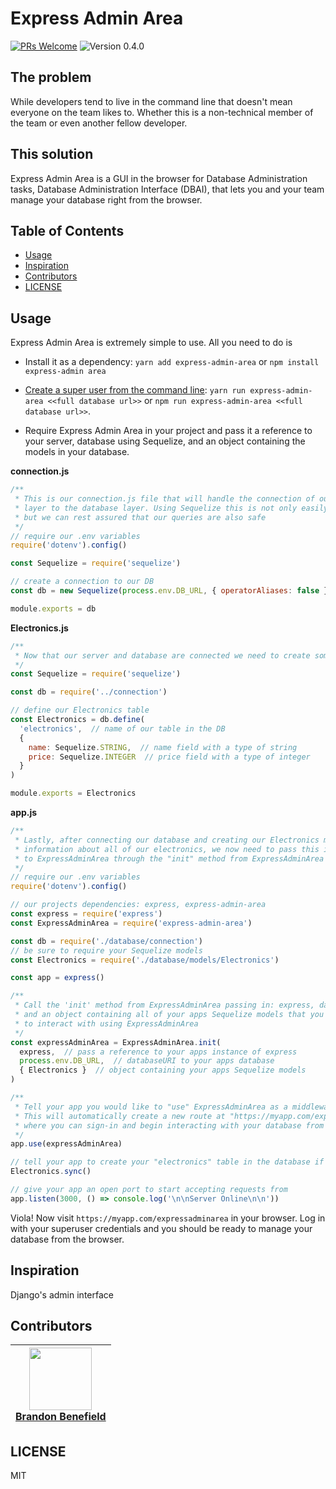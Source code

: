 # Express Admin Area

[![PRs Welcome](https://img.shields.io/badge/PRs-welcome-brightgreen.svg?style=flat-square)](https://github.com/bbenefield89/express-admin-area/pulls)
![Version 0.4.0](https://img.shields.io/badge/Version-0.4.0-brightgreen.svg?style=flat-square)

## The problem
While developers tend to live in the command line that doesn't mean everyone on the team likes to. Whether this is a non-technical member of the team or even another fellow developer.


## This solution
Express Admin Area is a GUI in the browser for Database Administration tasks, Database Administration Interface (DBAI), that lets you and your team manage your database right from the browser.

## Table of Contents

- [Usage](#usage)
- [Inspiration](#inspiration)
- [Contributors](#contributors)
- [LICENSE](#license)

## Usage
Express Admin Area is extremely simple to use. All you need to do is
- Install it as a dependency: `yarn add express-admin-area` or `npm install express-admin area`

- [Create a super user from the command line](https://asciinema.org/a/Dp11oZs8K0vf6Xqg2J1ord2zi): `yarn run express-admin-area <<full database url>>` or `npm run express-admin-area <<full database url>>`.

- Require Express Admin Area in your project and pass it a reference to your server, database using Sequelize, and an object containing the models in your database.

**connection.js**
```javascript
/**
 * This is our connection.js file that will handle the connection of our server
 * layer to the database layer. Using Sequelize this is not only easily achieved
 * but we can rest assured that our queries are also safe
 */
// require our .env variables
require('dotenv').config()

const Sequelize = require('sequelize')

// create a connection to our DB
const db = new Sequelize(process.env.DB_URL, { operatorAliases: false })

module.exports = db
```

**Electronics.js**
```javascript
/**
 * Now that our server and database are connected we need to create some models
 */
const Sequelize = require('sequelize')

const db = require('../connection')

// define our Electronics table
const Electronics = db.define(
  'electronics',  // name of our table in the DB
  {
    name: Sequelize.STRING,  // name field with a type of string
    price: Sequelize.INTEGER  // price field with a type of integer
  }
)

module.exports = Electronics
```

**app.js**
```javascript
/**
 * Lastly, after connecting our database and creating our Electronics model to store
 * information about all of our electronics, we now need to pass this information
 * to ExpressAdminArea through the "init" method from ExpressAdminArea
 */
// require our .env variables
require('dotenv').config()

// our projects dependencies: express, express-admin-area
const express = require('express')
const ExpressAdminArea = require('express-admin-area')

const db = require('./database/connection')
// be sure to require your Sequelize models
const Electronics = require('./database/models/Electronics')

const app = express()

/**
 * Call the 'init' method from ExpressAdminArea passing in: express, databaseURI,
 * and an object containing all of your apps Sequelize models that you would like
 * to interact with using ExpressAdminArea
 */
const expressAdminArea = ExpressAdminArea.init(
  express,  // pass a reference to your apps instance of express
  process.env.DB_URL,  // databaseURI to your apps database
  { Electronics }  // object containing your apps Sequelize models
)

/**
 * Tell your app you would like to "use" ExpressAdminArea as a middleware
 * This will automatically create a new route at "https://myapp.com/expressadminarea"
 * where you can sign-in and begin interacting with your database from the browser
 */
app.use(expressAdminArea)

// tell your app to create your "electronics" table in the database if it does not exist
Electronics.sync()

// give your app an open port to start accepting requests from
app.listen(3000, () => console.log('\n\nServer Online\n\n'))
```

Viola! Now visit `https://myapp.com/expressadminarea` in your browser. Log in with your superuser credentials and you should be ready to manage your database from the browser.

## Inspiration
Django's admin interface

## Contributors
| [<img src="https://avatars0.githubusercontent.com/u/29239201?v=4" align="center" width=100><br><b>Brandon Benefield</b> ](https://github.com/bbenefield89) |
|------------------------------------------------------------------------------------------------------------------------------------------------------------|

## LICENSE
MIT